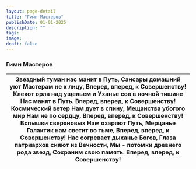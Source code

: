 ```yaml
---
layout: page-detail
title: "Гимн Мастеров"
publishDate: 01-01-2025
description: ""
tags:
image:
draft: false
---
```


### Гимн Мастеров

| Звездный туман нас манит в Путь, Сансары домашний уют Мастерам не к лицу,  Вперед, вперед, к Совершенству!  Клекот орла над ущельем и  Уханье сов в ночной тишине  Нас манят в Путь.  Вперед, вперед, к Совершенству!  Космический ветер  Нам дует в спину, Мещанства убогого мир  Нам не по сердцу,  Вперед, вперед, к Совершенству!  Вспышки сверхновых  Нам озаряют Путь, Мерцанье Галактик нам светит во тьме,  Вперед, вперед, к Совершенству!  Нас согревает дыханье Богов, Глаза патриархов сияют из Вечности, Мы - потомки древнего рода звезд,  Сохраним свою память.  Вперед, вперед, к Совершенству! |
| --------------------------------------------------------------------------------------------------------------------------------------------------------------------------------------------------------------------------------------------------------------------------------------------------------------------------------------------------------------------------------------------------------------------------------------------------------------------------------------------------------------------------------------------------------------------------------------------------------------- |
  
  

